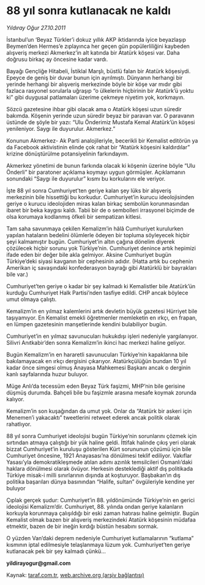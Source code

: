 # 88 yıl sonra kutlanacak ne kaldı

*Yıldıray Oğur 27.10.2011*

<div class="yazi"><p>İstanbul’un ‘Beyaz Türkler’i dokuz yıllık AKP iktidarında iyice beyazlaşıp Beymen’den Hermes’e zıplayınca her geçen gün popülerliliğini kaybeden alışveriş merkezi Akmerkez’in alt katında bir Atatürk köşesi var. Daha doğrusu birkaç ay öncesine kadar vardı.</p>
<p>Bayağı Gençliğe Hitabeli, İstiklal Marşlı, büstlü falan bir Atatürk köşesiydi. Epeyce de geniş bir duvar bunun için ayrılmıştı. Dünyanın herhangi bir yerinde herhangi bir alışveriş merkezinde böyle bir köşe var mıdır gibi fazlaca rasyonel sorularla uğraşıp “o ülkelerin hiçbirinin bir Atatürk’ü yoktu ki” gibi duygusal patlamaları üzerime çekmeye niyetim yok, korkmayın.</p>
<p>Sözcü gazetesine ihbar gibi olacak ama o Atatürk köşesi uzun süredir bakımda. Köşenin yerinde uzun süredir beyaz bir paravan var. O paravanın üstünde de şöyle bir yazı: “Ulu Önderimiz Mustafa Kemal Atatürk’ün köşesi yenileniyor. Saygı ile duyurulur. Akmerkez.”</p>
<p>Konunun Akmerkez- Ak Parti analojileriyle, becerikli bir Kemalist editörün ya da Facebook aktivistinin elinde çok rahat bir “Atatürk köşesini kaldırdılar” krizine dönüştürülme potansiyelinin farkındayım.</p>
<p>Akmerkez yönetimi de bunun farkında olacak ki köşenin üzerine böyle “Ulu Önderli” bir paratoner açıklama koymayı uygun görmüşler. Açıklamanın sonundaki “Saygı ile duyurulur” kısmı bu korkularını ele veriyor.</p>
<p>İşte 88 yıl sonra Cumhuriyet’ten geriye kalan şey lüks bir alışveriş merkezinin bile hissettiği bu korkudur. Cumhuriyet’in kurucu ideolojisinden geriye o kurucu ideolojiden miras kalan birkaç sembolün korunmasından ibaret bir beka kaygısı kaldı. Tabii bir de o sembolleri irrasyonel biçimde de olsa korumaya kodlanmış öfkeli bir sempatizan kitlesi.</p>
<p>Tam saha savunmaya çekilen Kemalizm’in hâlâ Cumhuriyet kurulurken yapılan hataların bedelini ölümlerle ödeyen bir topluma söyleyecek hiçbir şeyi kalmamıştır bugün. Cumhuriyet’in altın çağına dönelim diyerek çözülecek hiçbir sorunu yok Türkiye’nin. Cumhuriyet denince artık hepimizi ifade eden bir değer bile akla gelmiyor. Aksine Cumhuriyet bugün Türkiye’deki siyasi kavganın bir cephesinin adıdır. (Hatta artık bu cephenin Amerikan iç savaşındaki konfederasyon bayrağı gibi Atatürklü bir bayrakları bile var.)</p>
<p>Cumhuriyet’ten geriye o kadar bir şey kalmadı ki Kemalistler bile Atatürk’ün kurduğu Cumhuriyet Halk Partisi’nden tasfiye edildi. CHP ancak böylece umut olmaya çalıştı.</p>
<p>Kemalizm’in en yılmaz kalemlerini artık devletin büyük gazetesi Hürriyet bile taşıyamıyor. En Kemalist emekli öğretmenler memleketin en ırkçı, en frapan, en lümpen gazetesinin manşetlerinde kendini bulabiliyor bugün.</p>
<p>Cumhuriyet’in en yılmaz savunucuları hukukdışı işleri nedeniyle yargılanıyor. Silivri Anıtkabir’den sonra Kemalizm’in ikinci hac merkezi haline geliyor.</p>
<p>Bugün Kemalizm’in en hararetli savunucuları Türkiye’nin kapaklarına bile bakılamayacak en ırkçı dergisini çıkarıyor. Atatürkçülüğün bundan 10 yıl kadar önce simgesi olmuş Anayasa Mahkemesi Başkanı ancak o derginin kanlı sayfalarında huzur buluyor.</p>
<p>Müge Anlı’da tecessüm eden Beyaz Türk faşizmi, MHP’nin bile gerisine düşmüş durumda. Bahçeli bile bu faşizmle arasına mesafe koymak zorunda kalıyor.</p>
<p>Kemalizm’in son kuşağından da umut yok. Onlar da “Atatürk bir askeri için Menemen’i yakacaktı” tweetlerini retweet ederek ancak politik olarak rahatlıyor.</p>
<p>88 yıl sonra Cumhuriyet ideolojisi bugün Türkiye’nin sorunlarını çözmek için sırtından atmaya çalıştığı bir yük haline geldi. İttifak halinde çıkış yeri olarak bizzat Cumhuriyet’in kuruluşu gösterilen Kürt sorununun çözümü için bile Cumhuriyet öncesine, 1921 Anayasası’na dönülmesi teklif ediliyor. Vakıflar Yasası’yla demokratikleşmede atılan adımı azınlık temsilcileri Osmanlı’daki haklara dönülmesi olarak övüyor. Herkesin desteklediği aktif dış politikada Türkiye misak-i milli sınırlarının dışında at koşturuyor. Başbakan’ın dış politika başarıları dünya basınından “Halife, sultan” övgüleriyle kendine yer buluyor</p>
<p>Çıplak gerçek şudur: Cumhuriyet’in 88. yıldönümünde Türkiye’nin en gerici ideolojisi Kemalizm’dir. Cumhuriyet, 88. yılında ondan geriye kalanların korkuyla korunmaya çalışıldığı bir eski zaman hatırası haline gelmiştir. Bugün Kemalist olmak bazen bir alışveriş merkezindeki Atatürk köşesinin müdafaa etmektir, bazen de bir ineğin kırdığı büstün hesabını sormak.</p>
<p>O yüzden Van’daki deprem nedeniyle Cumhuriyet kutlamalarının “kutlama” kısmının iptal edilmesiyle telaşlanmaya lüzum yok. Cumhuriyet’ten geriye kutlanacak pek bir şey kalmadı çünkü...</p><b>
<p>yildirayogur@gmail.com</p></b>
</div>

Kaynak: [taraf.com.tr](http://www.taraf.com.tr/yildiray-ogur/makale-88-yil-sonra-kutlanacak-ne-kaldi.htm), [web.archive.org (arşiv bağlantısı)](http://web.archive.org/web/20130709212426/http://www.taraf.com.tr/yildiray-ogur/makale-88-yil-sonra-kutlanacak-ne-kaldi.htm)
